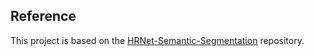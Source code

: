 ## Reference

This project is based on the [HRNet-Semantic-Segmentation](https://github.com/HRNet/HRNet-Semantic-Segmentation) repository.
